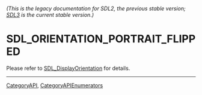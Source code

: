 ###### (This is the legacy documentation for SDL2, the previous stable version; [SDL3](https://wiki.libsdl.org/SDL3/) is the current stable version.)
# SDL_ORIENTATION_PORTRAIT_FLIPPED

Please refer to [SDL_DisplayOrientation](SDL_DisplayOrientation) for details.

----
[CategoryAPI](CategoryAPI), [CategoryAPIEnumerators](CategoryAPIEnumerators)

